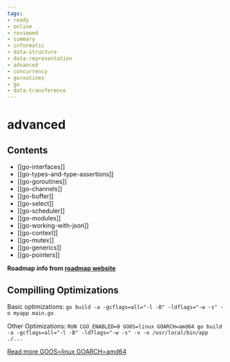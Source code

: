 ```yaml
---
tags:
- ready
- online
- reviewed
- summary
- informatic
- data-structure
- data-representation
- advanced
- concurrency
- goroutines
- go
- data-transference
---
```


# advanced

## Contents

- [[go-interfaces]]
- [[go-types-and-type-assertions]]
- [[go-goroutines]]
- [[go-channels]]
- [[go-buffer]]
- [[go-select]]
- [[go-scheduler]]
- [[go-modules]]
- [[go-working-with-json]]
- [[go-context]]
- [[go-mutex]]
- [[go-generics]]
- [[go-pointers]]

__Roadmap info from [roadmap website](https://roadmap.sh/golang/advanced)__

## Compilling Optimizations

Basic optimizations: `go build -a -gcflags=all="-l -B" -ldflags="-w -s" -o myapp main.go`

Other Optimizations: `RUN CGO_ENABLED=0 GOOS=linux GOARCH=amd64 go build -a -gcflags=all="-l -B" -ldflags="-w -s" -v -o /usr/local/bin/app ./...`

[Read more GOOS=linux GOARCH=amd64](https://gist.github.com/asukakenji/f15ba7e588ac42795f421b48b8aede6)

